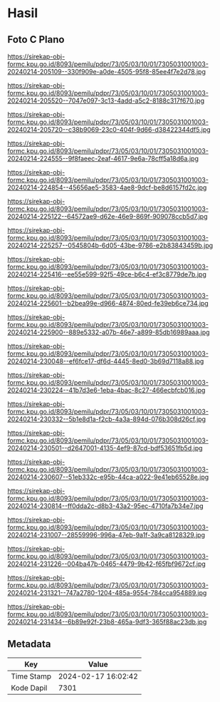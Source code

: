 # Hasil

## Foto C Plano

https://sirekap-obj-formc.kpu.go.id/8093/pemilu/pdpr/73/05/03/10/01/7305031001003-20240214-205109--330f909e-a0de-4505-95f8-85ee4f7e2d78.jpg

https://sirekap-obj-formc.kpu.go.id/8093/pemilu/pdpr/73/05/03/10/01/7305031001003-20240214-205520--7047e097-3c13-4add-a5c2-8188c317f670.jpg

https://sirekap-obj-formc.kpu.go.id/8093/pemilu/pdpr/73/05/03/10/01/7305031001003-20240214-205720--c38b9069-23c0-404f-9d66-d38422344df5.jpg

https://sirekap-obj-formc.kpu.go.id/8093/pemilu/pdpr/73/05/03/10/01/7305031001003-20240214-224555--9f8faeec-2eaf-4617-9e6a-78cff5a18d6a.jpg

https://sirekap-obj-formc.kpu.go.id/8093/pemilu/pdpr/73/05/03/10/01/7305031001003-20240214-224854--45656ae5-3583-4ae8-9dcf-be8d6157fd2c.jpg

https://sirekap-obj-formc.kpu.go.id/8093/pemilu/pdpr/73/05/03/10/01/7305031001003-20240214-225122--64572ae9-d62e-46e9-869f-909078ccb5d7.jpg

https://sirekap-obj-formc.kpu.go.id/8093/pemilu/pdpr/73/05/03/10/01/7305031001003-20240214-225257--0545804b-6d05-43be-9786-e2b83843459b.jpg

https://sirekap-obj-formc.kpu.go.id/8093/pemilu/pdpr/73/05/03/10/01/7305031001003-20240214-225416--ee55e599-92f5-49ce-b6c4-ef3c8779de7b.jpg

https://sirekap-obj-formc.kpu.go.id/8093/pemilu/pdpr/73/05/03/10/01/7305031001003-20240214-225601--b2bea99e-d966-4874-80ed-fe39eb6ce734.jpg

https://sirekap-obj-formc.kpu.go.id/8093/pemilu/pdpr/73/05/03/10/01/7305031001003-20240214-225900--889e5332-a07b-46e7-a899-85db16989aaa.jpg

https://sirekap-obj-formc.kpu.go.id/8093/pemilu/pdpr/73/05/03/10/01/7305031001003-20240214-230048--ef6fce17-df6d-4445-8ed0-3b69d7118a88.jpg

https://sirekap-obj-formc.kpu.go.id/8093/pemilu/pdpr/73/05/03/10/01/7305031001003-20240214-230224--41b7d3e6-1eba-4bac-8c27-466ecbfcb016.jpg

https://sirekap-obj-formc.kpu.go.id/8093/pemilu/pdpr/73/05/03/10/01/7305031001003-20240214-230332--5b1e8d1a-f2cb-4a3a-894d-076b308d26cf.jpg

https://sirekap-obj-formc.kpu.go.id/8093/pemilu/pdpr/73/05/03/10/01/7305031001003-20240214-230501--d2647001-4135-4ef9-87cd-bdf53651fb5d.jpg

https://sirekap-obj-formc.kpu.go.id/8093/pemilu/pdpr/73/05/03/10/01/7305031001003-20240214-230607--51eb332c-e95b-44ca-a022-9e41eb65528e.jpg

https://sirekap-obj-formc.kpu.go.id/8093/pemilu/pdpr/73/05/03/10/01/7305031001003-20240214-230814--ff0dda2c-d8b3-43a2-95ec-4710fa7b34e7.jpg

https://sirekap-obj-formc.kpu.go.id/8093/pemilu/pdpr/73/05/03/10/01/7305031001003-20240214-231007--28559996-996a-47eb-9a1f-3a9ca8128329.jpg

https://sirekap-obj-formc.kpu.go.id/8093/pemilu/pdpr/73/05/03/10/01/7305031001003-20240214-231226--004ba47b-0465-4479-9b42-f65fbf9672cf.jpg

https://sirekap-obj-formc.kpu.go.id/8093/pemilu/pdpr/73/05/03/10/01/7305031001003-20240214-231321--747a2780-1204-485a-9554-784cca954889.jpg

https://sirekap-obj-formc.kpu.go.id/8093/pemilu/pdpr/73/05/03/10/01/7305031001003-20240214-231434--6b89e92f-23b8-465a-9df3-365f88ac23db.jpg


## Metadata

| Key        | Value               |
| ---------- | ------------------- |
| Time Stamp | 2024-02-17 16:02:42 |
| Kode Dapil | 7301                |



